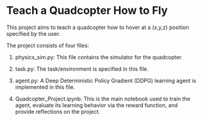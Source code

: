 # Teach a Quadcopter How to Fly
This project aims to teach a quadcopter how to hover at a (x,y,z) position specified by the user. 

The project consists of four files:

1) physics_sim.py: This file contains the simulator for the quadcopter. 

2) task.py: The task/environment is specified in this file.

3) agent.py: A Deep Deterministic Policy Gradient (DDPG) learning agent is implemented in this file.

4) Quadcopter_Project.ipynb: This is the main notebook used to train the agent, evaluate its learning behavior via the reward function, and provide reflections on the project.
